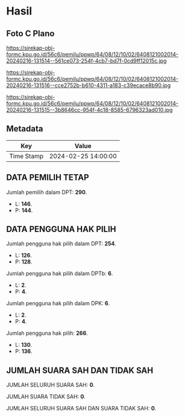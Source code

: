 # Hasil

## Foto C Plano

https://sirekap-obj-formc.kpu.go.id/56c6/pemilu/ppwp/64/08/12/10/02/6408121002014-20240216-131514--561ce073-254f-4cb7-bd7f-0cd9ff12015c.jpg

https://sirekap-obj-formc.kpu.go.id/56c6/pemilu/ppwp/64/08/12/10/02/6408121002014-20240216-131516--cce2752b-b610-4311-a183-c39ecace8b90.jpg

https://sirekap-obj-formc.kpu.go.id/56c6/pemilu/ppwp/64/08/12/10/02/6408121002014-20240216-131515--3b8646cc-954f-4c18-8585-6796323ad010.jpg


## Metadata

| Key        | Value               |
| ---------- | ------------------- |
| Time Stamp | 2024-02-25 14:00:00 |


## DATA PEMILIH TETAP

Jumlah pemilih dalam DPT: **290**.
 * L: **146**.
 * P: **144**.

## DATA PENGGUNA HAK PILIH

Jumlah pengguna hak pilih dalam DPT: **254**.
 * L: **126**.
 * P: **128**.

Jumlah pengguna hak pilih dalam DPTb: **6**.
 * L: **2**.
 * P: **4**.

Jumlah pengguna hak pilih dalam DPK: **6**.
 * L: **2**.
 * P: **4**.

Jumlah pengguna hak pilih: **266**.
 * L: **130**.
 * P: **136**.

## JUMLAH SUARA SAH DAN TIDAK SAH

JUMLAH SELURUH SUARA SAH: **0**.

JUMLAH SUARA TIDAK SAH: **0**.

JUMLAH SELURUH SUARA SAH DAN SUARA TIDAK SAH: **0**.


